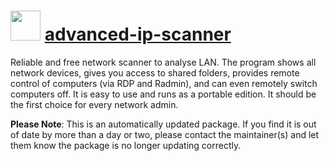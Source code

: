 # <img src="https://rawcdn.githack.com/virtualex-itv/chocolatey-packages/3f46049c7e9122fdc526ae1e2c0813eb1c83768c/icons/advanced-ip-scanner.png" width="48" height="48"/> [advanced-ip-scanner](https://community.chocolatey.org/packages/advanced-ip-scanner)

Reliable and free network scanner to analyse LAN. The program shows all network devices, gives you access to shared folders, provides remote control of computers (via RDP and Radmin), and can even remotely switch computers off. It is easy to use and runs as a portable edition. It should be the first choice for every network admin.

**Please Note**: This is an automatically updated package. If you find it is
out of date by more than a day or two, please contact the maintainer(s) and
let them know the package is no longer updating correctly.
